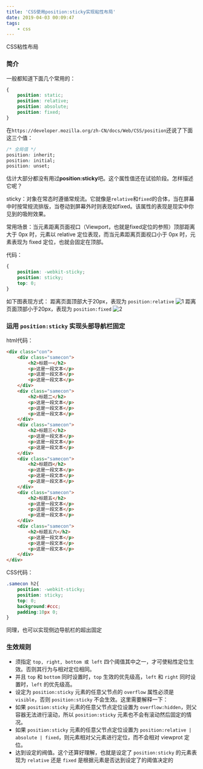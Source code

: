 ```yaml
---
title: 'CSS使用position:sticky实现粘性布局'
date: 2019-04-03 00:09:47
tags:
    - css
---
```

CSS粘性布局
<!-- more -->
### 简介
一般都知道下面几个常用的：
```css
{
    position: static;
    position: relative;
    position: absolute;
    position: fixed;
}
```
在`https://developer.mozilla.org/zh-CN/docs/Web/CSS/position`还说了下面这三个值：
```css
/* 全局值 */
position: inherit;
position: initial;
position: unset;
```
估计大部分都没有用过**position:sticky**吧。这个属性值还在试验阶段。怎样描述它呢？

sticky：对象在常态时遵循常规流。它就像是`relative`和`fixed`的合体，当在屏幕中时按常规流排版，当卷动到屏幕外时则表现如fixed。该属性的表现是现实中你见到的吸附效果。

 常用场景：当元素距离页面视口（Viewport，也就是fixed定位的参照）顶部距离大于 0px 时，元素以 relative 定位表现，而当元素距离页面视口小于 0px 时，元素表现为 fixed 定位，也就会固定在顶部。

代码：
```css
{
    position: -webkit-sticky;
    position: sticky;
    top: 0;
}
```
如下图表现方式：
距离页面顶部大于20px，表现为 `position:relative`
![1](/images/595142-20180123182350022-659183544.gif)
距离页面顶部小于20px，表现为 `position:fixed`
![2](/images/595142-20180123182423787-1535029845.gif)

### 运用 `position:sticky` 实现头部导航栏固定
html代码：
```html
<div class="con">
    <div class="samecon">
        <h2>标题一</h2>
        <p>这是一段文本</p>
        <p>这是一段文本</p>
        <p>这是一段文本</p>
    </div>
    <div class="samecon">
        <h2>标题二</h2>
        <p>这是一段文本</p>
        <p>这是一段文本</p>
        <p>这是一段文本</p>
    </div>
    <div class="samecon">
        <h2>标题三</h2>
        <p>这是一段文本</p>
        <p>这是一段文本</p>
        <p>这是一段文本</p>
    </div>
    <div class="samecon">
        <h2>标题四</h2>
        <p>这是一段文本</p>
        <p>这是一段文本</p>
        <p>这是一段文本</p>
    </div>
    <div class="samecon">
        <h2>标题五</h2>
        <p>这是一段文本</p>
        <p>这是一段文本</p>
        <p>这是一段文本</p>
    </div>
    <div class="samecon">
        <h2>标题五六</h2>
        <p>这是一段文本</p>
        <p>这是一段文本</p>
        <p>这是一段文本</p>
    </div>
</div>
```
CSS代码：
```css
.samecon h2{
    position: -webkit-sticky;
    position: sticky;
    top: 0;
    background:#ccc;
    padding:10px 0;
}
```
同理，也可以实现侧边导航栏的超出固定
### 生效规则
- 须指定 `top, right, bottom 或 left` 四个阈值其中之一，才可使粘性定位生效。否则其行为与相对定位相同。
- 并且 `top` 和 `bottom` 同时设置时，`top` 生效的优先级高，`left` 和 `right` 同时设置时，`left` 的优先级高。
- 设定为 `position:sticky` 元素的任意父节点的 `overflow` 属性必须是 `visible`，否则 `position:sticky` 不会生效。这里需要解释一下：
- 如果 `position:sticky` 元素的任意父节点定位设置为 `overflow:hidden`，则父容器无法进行滚动，所以 `position:sticky` 元素也不会有滚动然后固定的情况。
- 如果 `position:sticky` 元素的任意父节点定位设置为 `position:relative | absolute | fixed`，则元素相对父元素进行定位，而不会相对 viewprot 定位。
- 达到设定的阀值。这个还算好理解，也就是设定了 `position:sticky` 的元素表现为 `relative` 还是 `fixed` 是根据元素是否达到设定了的阈值决定的